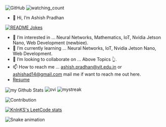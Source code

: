 <img alt="GitHub" src="https://img.shields.io/badge/dynamic/json?logo=github&label=GitHub+Followers&labelColor=282c34&color=181717&query=%24.data.totalSubs&url=https%3A%2F%2Fapi.spencerwoo.com%2Fsubstats%2F%3Fsource%3Dgithub%26queryKey%3Dashish-ad&longCache=true"/> <img src="https://komarev.com/ghpvc/?username=ashish-ad&color=brightgreen" alt="watching_count" />

- 👋 Hi, I’m Ashish Pradhan

<a href="https://readme-jokes.vercel.app"><img align="center" src="https://readme-jokes.vercel.app/api" alt="README Jokes"></a>
 
- 👀 I’m interested in ... Neural Networks, Mathematics, IoT, Nvidia Jetson Nano, Web Development (newbiee).
- 🌱 I’m currently learning ... Neural Networks, IoT, Nvidia Jetson Nano, Web Development.
- 💞️ I’m looking to collaborate on ... Above Topics 👆.
- 📫 How to reach me ... ashish.pradhan@vit.edu.in or ashishad14@gmail.com mail me if want to reach me out here.
- [Resume](https://drive.google.com/file/d/1xMgrhEHdY4EJ5hp6BzcVxAEdcJaQWpNq/view?usp=sharing)
<!---
ashish-ad/ashish-ad is a ✨ special ✨ repository because its `README.md` (this file) appears on your GitHub profile.
You can click the Preview link to take a look at your changes.
--->

<img align="center" src="https://github-readme-stats.vercel.app/api?username=ashish-ad&include_all_commits=true&count_private=true&show_icons=true&line_height=20&title_color=2B5BBD&icon_color=1124BB&text_color=A1A1A1&bg_color=0,000000,130F40" alt="my Github Stats"/>

<img src="https://github-readme-stats.vercel.app/api/top-langs?username=ashish-ad&show_icons=true&locale=en&layout=compact&theme=chartreuse-dark" alt="ovi" />

<img src="https://github-readme-streak-stats.herokuapp.com/?user=ashish-ad&theme=tokyonight" alt="mystreak"/>

![Contribution](https://activity-graph.herokuapp.com/graph?username=ashish-ad&theme=react-dark&hide_border=true&area=true)

[![KnlnKS's LeetCode stats](https://leetcode-stats-six.vercel.app/api?username=ashishad14)](https://github.com/ashish-ad/github-readme)

![Snake animation](https://github.com/ashish-ad/ashish-ad/github-readme/blob/output/github-contribution-snake.svg)

